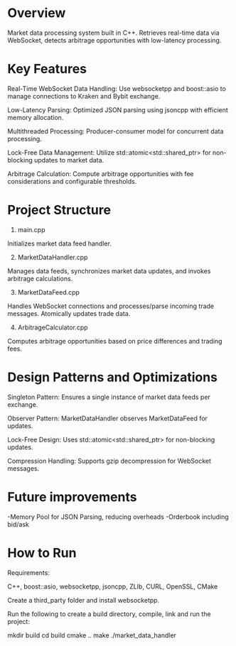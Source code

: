 # Overview

  Market data processing system built in C++. Retrieves real-time data via WebSocket, detects arbitrage opportunities with low-latency processing.

# Key Features

  Real-Time WebSocket Data Handling: Use websocketpp and boost::asio to manage connections to Kraken and Bybit exchange.
  
  Low-Latency Parsing: Optimized JSON parsing using jsoncpp with efficient memory allocation.
  
  Multithreaded Processing: Producer-consumer model for concurrent data processing.
  
  Lock-Free Data Management: Utilize std::atomic<std::shared_ptr<T>> for non-blocking updates to market data.
  
  Arbitrage Calculation: Compute arbitrage opportunities with fee considerations and configurable thresholds.

# Project Structure

1. main.cpp

  Initializes market data feed handler.

2. MarketDataHandler.cpp

  Manages data feeds, synchronizes market data updates, and invokes arbitrage calculations.

3. MarketDataFeed.cpp

  Handles WebSocket connections and processes/parse incoming trade messages. Atomically updates trade data.

4. ArbitrageCalculator.cpp

  Computes arbitrage opportunities based on price differences and trading fees.

# Design Patterns and Optimizations
  
  Singleton Pattern: Ensures a single instance of market data feeds per exchange.
  
  Observer Pattern: MarketDataHandler observes MarketDataFeed for updates.
  
  Lock-Free Design: Uses std::atomic<std::shared_ptr<T>> for non-blocking updates.
  
  Compression Handling: Supports gzip decompression for WebSocket messages.

# Future improvements

  -Memory Pool for JSON Parsing, reducing overheads
  -Orderbook including bid/ask

# How to Run

Requirements:
  
  C++, boost::asio, websocketpp, jsoncpp, ZLIb, CURL, OpenSSL, CMake
  
  Create a third_party folder and install websocketpp.

Run the following to create a build directory, compile, link and run the project:

  mkdir build
  cd build
  cmake ..
  make
  ./market_data_handler
